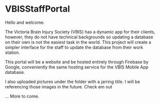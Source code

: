 # VBISStaffPortal

Hello and welcome.

The Victoria Brain Injury Society (VBIS) has a dynamic app for their clients, however, they do not have technical backgrounds so updating a database on their own is not the easiest task in the world. This project will create a simpler interface for the staff to update the database from their work station.

This portal will be a website and be hosted entirely through Firebase by Google, conveniently the same hosting service for the VBIS Mobile App database.

I also uploaded pictures under the folder with a jarring title. I will be referencing those images in the future. Check em out

... More to come.
